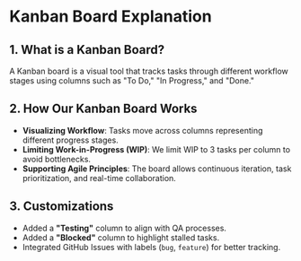 # Kanban Board Explanation

## 1. What is a Kanban Board?
A Kanban board is a visual tool that tracks tasks through different workflow stages using columns such as "To Do," "In Progress," and "Done."

## 2. How Our Kanban Board Works
- **Visualizing Workflow**: Tasks move across columns representing different progress stages.
- **Limiting Work-in-Progress (WIP)**: We limit WIP to 3 tasks per column to avoid bottlenecks.
- **Supporting Agile Principles**: The board allows continuous iteration, task prioritization, and real-time collaboration.

## 3. Customizations
- Added a **"Testing"** column to align with QA processes.
- Added a **"Blocked"** column to highlight stalled tasks.
- Integrated GitHub Issues with labels (`bug`, `feature`) for better tracking.
